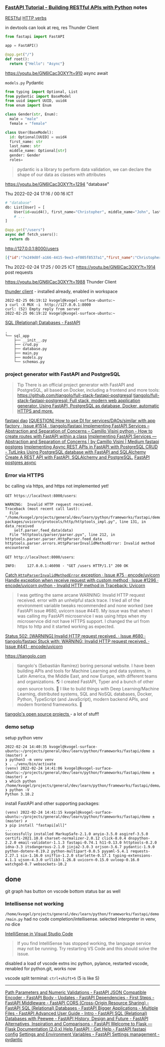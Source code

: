 


### [FastAPI Tutorial - Building RESTful APIs with Python](https://www.youtube.com/watch?v=GN6ICac3OXY) notes


[RESTful](file:///home/kvogel/projects/general/dev/arch/REST/RESTful.md) [HTTP verbs](file:///home/kvogel/projects/general/dev/arch/REST/http-verbs.md)


in devtools can look at req, res 
Thunder Client

```py
from fastapi import FastAPI

app = FastAPI()

@app.get("/")
def root():
  return {"Hello": "Async"}
```

https://youtu.be/GN6ICac3OXY?t=910
async await

`models.py`
Pydantic 

```py
from typing import Optional, List
from pydantic import BaseModel
from uuid import UUID, uuid4
from enum import Enum

class Gender(str, Enum):
  male = "male"
  female = "female"

class User(BaseModel):
  id: Optional[UUID] = uuid4
  first_name: str
  last_name: str
  middle_name: Optional[str]
  gender: Gender
  roles=
```
>pydantic is a library to perform data validation, we can declare the shape of our data as classes with attributes

https://youtu.be/GN6ICac3OXY?t=1294 "database"

Thu 2022-02-24 17:16 / 00:16 ICT
```py
# "database"
db: List[User] = [
    User(id=uuid4(), first_name="Christopher", middle_name="John", last_name="Bird", gender=Gender.male, roles=[Role.user]),
    # ...
]

@app.get("/users")
async def fetch_users():
  return db
```

http://127.0.0.1:8000/users
```json
[{"id":"7e249d0f-a166-4415-9ee3-ef005f8537a1","first_name":"Christopher","middle_name":"John","last_name":"Bird","gender":"male","roles":["user"]},{"id":"e6ae85e7-2459-49cb-bdb2-d8c09e385a8e","first_name":"Kevin","middle_name":null,"last_name":"Smith","gender":"male","roles":["admin"]}]
```

Thu 2022-02-24 17:25 / 00:25 ICT
https://youtu.be/GN6ICac3OXY?t=1914 post requests

https://youtu.be/GN6ICac3OXY?t=1988 Thunder Client

[thunder client](file:///home/kvogel/projects/general/dev/apps/vscode/extensions/thunder-client.md) - installed already, enabled in workspace


```
2022-02-25 06:19:12 kvogel@kvogel-surface-ubuntu:~ 
❯ curl -X MUX -i  http://127.0.0.1:8000    
curl: (52) Empty reply from server
2022-02-25 06:19:22 kvogel@kvogel-surface-ubuntu:~ 
```

[SQL (Relational) Databases - FastAPI ](https://fastapi.tiangolo.com/tutorial/sql-databases/)
```
.
└── sql_app
    ├── __init__.py
    ├── crud.py
    ├── database.py
    ├── main.py
    ├── models.py
    └── schemas.py
```

### project generator with FastAPI and PostgreSQL

>Tip There is an official project generator with FastAPI and PostgreSQL, all based on Docker, including a frontend and more tools: https://github.com/tiangolo/full-stack-fastapi-postgresql
[tiangolo/full-stack-fastapi-postgresql: Full stack, modern web application generator. Using FastAPI, PostgreSQL as database, Docker, automatic HTTPS and more. ](https://github.com/tiangolo/full-stack-fastapi-postgresql)

[fastapi dao](https://www.google.com/search?qie=UTF-8)
[[QUESTION] How to use DI for services/DAOs/similar with app factory · Issue #1514 · tiangolo/fastapi ](https://github.com/tiangolo/fastapi/issues/1514)
[Implementing FastAPI Services – Abstraction and Separation of Concerns – Camillo Visini ](https://camillovisini.com/article/abstracting-fastapi-services/)
[python - How to create routes with FastAPI within a class](https://stackoverflow.com/questions/63853813/how-to-create-routes-with-fastapi-within-a-class)
[Implementing FastAPI Services — Abstraction and Separation of Concerns | by Camillo Visini | Medium ](https://camillovisini.medium.com/implementing-fastapi-services-abstraction-and-separation-of-concerns-f759ff2dcd81)
[fastapi postgres](https://www.google.com/search?qie=UTF-8)
[Implementing Async REST APIs in FastAPI with PostgreSQL CRUD - TutLinks ](https://www.tutlinks.com/fastapi-with-postgresql-crud-async/)
[Using PostgreSQL database with FastAPI and SQLAlchemy](https://www.youtube.com/watch?v=Lj7ivxUvSog)
[Create A REST API with FastAPI, SQLAlchemy and PostgreSQL.](https://www.youtube.com/watch?v=2g1ZjA6zHRo)
[FastAPI postgres async](https://www.google.com/search?qsadpr=1.41)


### Error via HTTPS

bc calling via https, and https not implemented yet!

`GET https://localhost:8000/users`:
```
WARNING:  Invalid HTTP request received.
Traceback (most recent call last):
  File "/home/kvogel/projects/general/dev/learn/python/frameworks/fastapi/demo/venv/lib/python3.10/site-packages/uvicorn/protocols/http/httptools_impl.py", line 131, in data_received
    self.parser.feed_data(data)
  File "httptools/parser/parser.pyx", line 212, in httptools.parser.parser.HttpParser.feed_data
httptools.parser.errors.HttpParserInvalidMethodError: Invalid method encountered
```

`GET http://localhost:8000/users`:
```
INFO:     127.0.0.1:46098 - "GET /users HTTP/1.1" 200 OK
```

[Catch `HttpParserInvalidMethodError` exception · Issue #75 · encode/uvicorn ](https://github.com/encode/uvicorn/issues/75)
[Handle exception when receive request with custom method · Issue #1296 · encode/uvicorn ](https://github.com/encode/uvicorn/issues/1296)
[python - Invalid HTTP method in Traceback: Uvicorn](https://stackoverflow.com/questions/65878595/invalid-http-method-in-traceback-uvicorn)
>I was getting the same arcane WARNING:  Invalid HTTP request received. error with an unhelpful stack trace. I tried all of the environment variable tweaks recommended and none worked (see FastAPI issue #680, uvicorn issue #441).
>My issue was that when I was calling my FastAPI microservice I was using https when my microservice did not have HTTPS support. I changed the url from https to http and it started working as expected.

[Status 502: [WARNING] Invalid HTTP request received. · Issue #680 · tiangolo/fastapi ](https://github.com/tiangolo/fastapi/issues/680#issuecomment-621365894)
[Stuck with: WARNING: Invalid HTTP request received. · Issue #441 · encode/uvicorn ](https://github.com/encode/uvicorn/issues/441#issuecomment-610542388)


https://tiangolo.com
>tiangolo's (Sebastián Ramírez) boring personal website.
>I have been building APIs and tools for Machine Learning and data systems, in Latin America, the Middle East, and now Europe, with different teams and organizations. 🌎
>I created FastAPI, Typer and a bunch of other open source tools. 🚀
>I like to build things with Deep Learning/Machine Learning, distributed systems, SQL and NoSQL databases, Docker, Python, TypeScript (and JavaScript), modern backend APIs, and modern frontend frameworks. 🤖

[tiangolo's open source projects ](https://tiangolo.com/projects) - a lot of stuff!


### demo setup

setup python venv
```
2022-02-24 14:40:35 kvogel@kvogel-surface-ubuntu:~/projects/general/dev/learn/python/frameworks/fastapi/demo ±(master) ✗ 
❯ python3 -m venv venv
❯ . ./venv/bin/activate
(venv) 2022-02-24 14:41:06 kvogel@kvogel-surface-ubuntu:~/projects/general/dev/learn/python/frameworks/fastapi/demo ±(master) ✗ 
❯ which python
/home/kvogel/projects/general/dev/learn/python/frameworks/fastapi/demo/venv/bin/python
❯ python -V
Python 3.10.2
```
install FastAPI and other supporting packages:
```
(venv) 2022-02-24 14:41:15 kvogel@kvogel-surface-ubuntu:~/projects/general/dev/learn/python/frameworks/fastapi/demo ±(master) ✗ 
❯ pip install "fastapi[all]"
...
Successfully installed MarkupSafe-2.1.0 anyio-3.5.0 asgiref-3.5.0 certifi-2021.10.8 charset-normalizer-2.0.12 click-8.0.4 dnspython-2.2.0 email-validator-1.1.3 fastapi-0.74.1 h11-0.13.0 httptools-0.2.0 idna-3.3 itsdangerous-2.1.0 jinja2-3.0.3 orjson-3.6.7 pydantic-1.9.0 python-dotenv-0.19.2 python-multipart-0.0.5 pyyaml-5.4.1 requests-2.27.1 six-1.16.0 sniffio-1.2.0 starlette-0.17.1 typing-extensions-4.1.1 ujson-4.3.0 urllib3-1.26.8 uvicorn-0.15.0 uvloop-0.16.0 watchgod-0.7 websockets-10.2
```





## done



git graph has button on vscode bottom status bar as well

### Intellisense not working

`/home/kvogel/projects/general/dev/learn/python/frameworks/fastapi/demo/main.py`
had no code completion/intellisense. selected interpreter in venv, no dice

[IntelliSense in Visual Studio Code ](https://code.visualstudio.com/docs/editor/intellisense)
>If you find IntelliSense has stopped working, the language service may not be running. Try restarting VS Code and this should solve the issue.

disabled a load of vscode extns inc python, pylance, restarted vscode, renabled for python.git,  works now

vscode split terminal: `ctrl+shift+5` (5 is like S)




---



[Path Parameters and Numeric Validations - FastAPI ](https://fastapi.tiangolo.com/tutorial/path-params-numeric-validations/)
[JSON Compatible Encoder - FastAPI ](https://fastapi.tiangolo.com/tutorial/encoder/)
[Body - Updates - FastAPI ](https://fastapi.tiangolo.com/tutorial/body-updates/)
[Dependencies - First Steps - FastAPI ](https://fastapi.tiangolo.com/tutorial/dependencies/)
[Middleware - FastAPI ](https://fastapi.tiangolo.com/tutorial/middleware/)
[CORS (Cross-Origin Resource Sharing) - FastAPI ](https://fastapi.tiangolo.com/tutorial/cors/)
[SQL (Relational) Databases - FastAPI ](https://fastapi.tiangolo.com/tutorial/sql-databases/)
[Bigger Applications - Multiple Files - FastAPI ](https://fastapi.tiangolo.com/tutorial/bigger-applications/)
[Advanced User Guide - Intro - FastAPI ](https://fastapi.tiangolo.com/advanced/)
[SQL (Relational) Databases with Peewee - FastAPI ](https://fastapi.tiangolo.com/advanced/sql-databases-peewee/)
[History, Design and Future - FastAPI ](https://fastapi.tiangolo.com/history-design-future/)
[Alternatives, Inspiration and Comparisons - FastAPI ](https://fastapi.tiangolo.com/alternatives/)
[Welcome to Flask — Flask Documentation (2.0.x) ](https://flask.palletsprojects.com/en/2.0.x/)
[Help FastAPI - Get Help - FastAPI ](https://fastapi.tiangolo.com/help-fastapi/)
[fastapi config](https://www.google.com/search?qie=UTF-8)
[Settings and Environment Variables - FastAPI ](https://fastapi.tiangolo.com/advanced/settings/)
[Settings management - pydantic ](https://pydantic-docs.helpmanual.io/usage/settings/)

